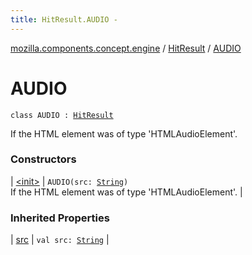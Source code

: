 ```yaml
---
title: HitResult.AUDIO - 
---
```


[mozilla.components.concept.engine](../../index.html) / [HitResult](../index.html) / [AUDIO](./index.html)

# AUDIO

`class AUDIO : `[`HitResult`](../index.html)

If the HTML element was of type 'HTMLAudioElement'.

### Constructors

| [&lt;init&gt;](-init-.html) | `AUDIO(src: `[`String`](https://kotlinlang.org/api/latest/jvm/stdlib/kotlin/-string/index.html)`)`<br>If the HTML element was of type 'HTMLAudioElement'. |

### Inherited Properties

| [src](../src.html) | `val src: `[`String`](https://kotlinlang.org/api/latest/jvm/stdlib/kotlin/-string/index.html) |

